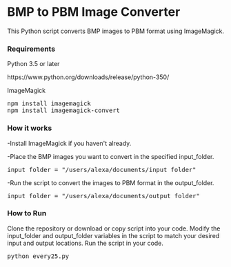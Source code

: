 <h1>BMP to PBM Image Converter</h1>
This Python script converts BMP images to PBM format using ImageMagick.

<h3>Requirements</h3>
Python 3.5 or later
<p>https://www.python.org/downloads/release/python-350/</p>



ImageMagick
<pre>
npm install imagemagick
npm install imagemagick-convert
</pre>


<h3>How it works</h3>
<p>-Install ImageMagick if you haven't already.</p>
<p>-Place the BMP images you want to convert in the specified input_folder.</p>
<pre>input_folder = "/users/alexa/documents/input_folder"</pre>
<p>-Run the script to convert the images to PBM format in the output_folder.</p>
<pre>input_folder = "/users/alexa/documents/output_folder"</pre>

<h3>How to Run</h3>
Clone the repository or download or copy script into your code.
Modify the input_folder and output_folder variables in the script to match your desired input and output locations.
Run the script in your code.

<pre>python every25.py</pre>


